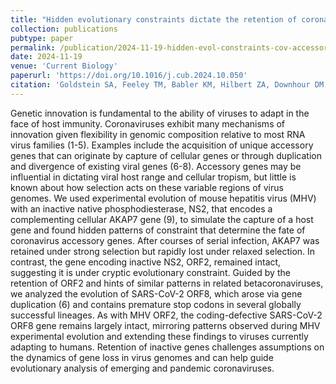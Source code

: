 ```yaml
---
title: "Hidden evolutionary constraints dictate the retention of coronavirus accessory genes"
collection: publications
pubtype: paper
permalink: /publication/2024-11-19-hidden-evol-constraints-cov-accessory-genes
date: 2024-11-19
venue: 'Current Biology'
paperurl: 'https://doi.org/10.1016/j.cub.2024.10.050'
citation: 'Goldstein SA, Feeley TM, Babler KM, Hilbert ZA, Downhour DM, <b>Moshiri N</b>, Elde NC (2024). "Hidden evolutionary constraints dictate the retention of coronavirus accessory genes." <i>Current Biology</i>. In Press. <a href="https://doi.org/10.1016/j.cub.2024.10.050" target="_blank">doi:10.1016/j.cub.2024.10.050</a>'
---
```

Genetic innovation is fundamental to the ability of viruses to adapt in the face of host immunity. Coronaviruses exhibit many mechanisms of innovation given flexibility in genomic composition relative to most RNA virus families (1-5). Examples include the acquisition of unique accessory genes that can originate by capture of cellular genes or through duplication and divergence of existing viral genes (6-8). Accessory genes may be influential in dictating viral host range and cellular tropism, but little is known about how selection acts on these variable regions of virus genomes. We used experimental evolution of mouse hepatitis virus (MHV) with an inactive native phosphodiesterase, NS2, that encodes a complementing cellular AKAP7 gene (9), to simulate the capture of a host gene and found hidden patterns of constraint that determine the fate of coronavirus accessory genes. After courses of serial infection, AKAP7 was retained under strong selection but rapidly lost under relaxed selection. In contrast, the gene encoding inactive NS2, ORF2, remained intact, suggesting it is under cryptic evolutionary constraint. Guided by the retention of ORF2 and hints of similar patterns in related betacoronaviruses, we analyzed the evolution of SARS-CoV-2 ORF8, which arose via gene duplication (6) and contains premature stop codons in several globally successful lineages. As with MHV ORF2, the coding-defective SARS-CoV-2 ORF8 gene remains largely intact, mirroring patterns observed during MHV experimental evolution and extending these findings to viruses currently adapting to humans. Retention of inactive genes challenges assumptions on the dynamics of gene loss in virus genomes and can help guide evolutionary analysis of emerging and pandemic coronaviruses.

